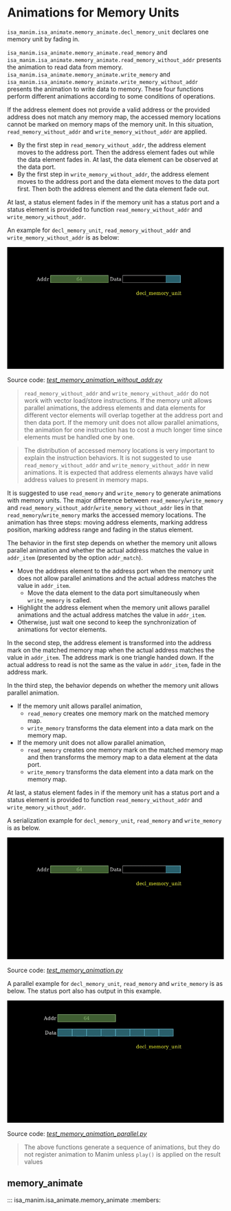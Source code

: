 # Animations for Memory Units

`isa_manim.isa_animate.memory_animate.decl_memory_unit` declares one memory unit by fading in.

`isa_manim.isa_animate.memory_animate.read_memory` and `isa_manim.isa_animate.memory_animate.read_memory_without_addr` presents the animation to read data from memory. `isa_manim.isa_animate.memory_animate.write_memory` and `isa_manim.isa_animate.memory_animate.write_memory_without_addr` presents the animation to write data to memory. These four functions perform different animations according to some conditions of operations.

If the address element does not provide a valid address or the provided address does not match any memory map, the accessed memory locations cannot be marked on memory maps of the memory unit. In this situation, `read_memory_without_addr` and `write_memory_without_addr` are applied.

- By the first step in `read_memory_without_addr`, the address element moves to the address port. Then the address element fades out while the data element fades in. At last, the data element can be observed at the data port.
- By the first step in `write_memory_without_addr`, the address element moves to the address port and the data element moves to the data port first. Then both the address element and the data element fade out.

At last, a status element fades in if the memory unit has a status port and a status element is provided to function `read_memory_without_addr` and `write_memory_without_addr`.

An example for `decl_memory_unit`, `read_memory_without_addr` and `write_memory_without_addr` is as below:

![](../../image/TestMemUnitAnimationWithoutAddr.gif)

Source code: [*test_memory_animation_without_addr.py*](https://github.com/wangeddie67/isa_manim/blob/main/tests/isa_animate/test_memory_animation_without_addr.py)

> `read_memory_without_addr` and `write_memory_without_addr` do not work with vector load/store instructions. If the memory unit allows parallel animations, the address elements and data elements for different vector elements will overlap together at the address port and then data port. If the memory unit does not allow parallel animations, the animation for one instruction has to cost a much longer time since elements must be handled one by one.

> The distribution of accessed memory locations is very important to explain the instruction behaviors. It is not suggested to use `read_memory_without_addr` and `write_memory_without_addr` in new animations. It is expected that address elements always have valid address values to present in memory maps.

It is suggested to use `read_memory` and `write_memory` to generate animations with memory units. The major difference between `read_memory`/`write_memory` and `read_memory_without_addr`/`write_memory_without_addr` lies in that `read_memory`/`write_memory` marks the accessed memory locations. The animation has three steps: moving address elements, marking address position, marking address range and fading in the status element.

The behavior in the first step depends on whether the memory unit allows parallel animation and whether the actual address matches the value in `addr_item` (presented by the option `addr_match`).

- Move the address element to the address port when the memory unit does not allow parallel animations and the actual address matches the value in `addr_item`.
  - Move the data element to the data port simultaneously when `write_memory` is called.
- Highlight the address element when the memory unit allows parallel animations and the actual address matches the value in `addr_item`.
- Otherwise, just wait one second to keep the synchronization of animations for vector elements.

In the second step, the address element is transformed into the address mark on the matched memory map when the actual address matches the value in `addr_item`. The address mark is one triangle handed down. If the actual address to read is not the same as the value in `addr_item`, fade in the address mark.

In the third step, the behavior depends on whether the memory unit allows parallel animation.

- If the memory unit allows parallel animation,
  - `read_memory` creates one memory mark on the matched memory map.
  - `write_memory` transforms the data element into a data mark on the memory map.
- If the memory unit does not allow parallel animation,
  - `read_memory` creates one memory mark on the matched memory map and then transforms the memory map to a data element at the data port.
  - `write_memory` transforms the data element into a data mark on the memory map.

At last, a status element fades in if the memory unit has a status port and a status element is provided to function `read_memory_without_addr` and `write_memory_without_addr`.

A serialization example for `decl_memory_unit`, `read_memory` and `write_memory` is as below.

![](../../image/TestMemUnitAnimation.gif)

Source code: [*test_memory_animation.py*](https://github.com/wangeddie67/isa_manim/blob/main/tests/isa_animate/test_memory_animation.py)

A parallel example for `decl_memory_unit`, `read_memory` and `write_memory` is as below. The status port also has output in this example.

![](../../image/TestMemUnitAnimationParallel.gif)

Source code: [*test_memory_animation_parallel.py*](https://github.com/wangeddie67/isa_manim/blob/main/tests/isa_animate/test_memory_animation_parallel.py)

> The above functions generate a sequence of animations, but they do not register animation to Manim unless `play()` is applied on the result values

## memory_animate

::: isa_manim.isa_animate.memory_animate
    :members:
